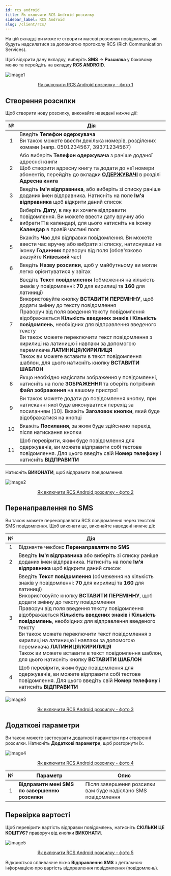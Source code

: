 ```yaml
---
id: rcs_android
title: Як включити RCS Android розсилку
sidebar_label: RCS Android
slug: /client/rcs/
---
```


На цій вкладці ви можете створити масові розсилки повідомлень, які будуть надсилатися за допомогою протоколу RCS (Rich Communication Services).

Щоб відкрити дану вкладку, виберіть **SMS** → **Розсилка** у боковому меню та перейдіть на вкладку **RCS ANDROID**.

![image1](/img/uk/client_send_sms_rcs_android/image1.png "Як включити RCS Android розсилку") <center><u>Як включити RCS Android розсилку - фото 1</u></center>

## Створення розсилки

Щоб створити нову розсилку, виконайте наведені нижче дії:

|  №  | Дія |
| :-: | --- |
| 1 | Введіть **Телефон одержувача** <br/> Ви також можете ввести декілька номерів, розділених комами (напр. 0501234567, 39371234567) |
| 2 | Або виберіть **Телефон одержувача** з раніше доданої адресної книги <br/> Щоб створити адресну книгу та додати до неї номери абонентів, перейдіть до вкладки [**ОДЕРЖУВАЧІ**](../address_book/recipients.md) в розділі **Адресна книга** |
| 3 | Введіть **Ім'я відправника**, або виберіть зі списку раніше доданих імен відправника. Натисніть на поле **Ім'я відправника** щоб відкрити даний список |
| 4 | Виберіть **Дату**, в яку ви хочете відправити повідомлення. Ви можете ввести дату вручну або вибрати її в календарі, для цього натисніть на іконку **Календар** в правій частині поля |
| 5 | Вкажіть **Час** для відправки повідомлення. Ви можете ввести час вручну або вибрати зі списку, натиснувши на іконку **Годинник** праворуч від поля (обов'язково вказуйте **Київський** час) |
| 6 | Введіть **Назву розсилки**, щоб у майбутньому ви могли легко орієнтуватися у звітах |
| 7 | Введіть **Текст повідомлення** (обмеження на кількість знаків у повідомленні: **70** для кирилиці та **160** для латиниці) <br/> Використовуйте кнопку **ВСТАВИТИ ПЕРЕМІННУ**, щоб додати змінну до тексту повідомлення <br/> Праворуч від поля введення тексту повідомлення відображається **Кількість введених знаків** і **Кількість повідомлень**, необхідних для відправлення введеного тексту <br/> Ви також можете переключити текст повідомлення з кирилиці на латиницю і навпаки за допомогою перемикача **ЛАТИНИЦЯ/КИРИЛИЦЯ** <br/> Також ви можете вставити в текст повідомлення шаблон, для цього натисніть кнопку **ВСТАВИТИ ШАБЛОН** |
| 8 | Якщо необхідно надіслати зображення у повідомленні, натисніть на поле **ЗОБРАЖЕННЯ** та оберіть потрібний **Файл зображення** на вашому пристрої |
| 9 | Ви також можете додати до повідомлення кнопку, при натисканні якої буде виконуватися перехід за посиланням [10]. Вкажіть **Заголовок кнопки**, який буде відображатися на кнопці |
| 10 | Вкажіть **Посилання**, за яким буде здійснено перехід після натискання кнопки |
| 11 | Щоб перевірити, яким буде повідомлення для одержувачів, ви можете відправити собі тестове повідомлення. Для цього введіть свій **Номер телефону** і натисніть **ВІДПРАВИТИ** |

Натисніть **ВИКОНАТИ**, щоб відправити повідомлення.

![image2](/img/uk/client_send_sms_rcs_android/image2.png "Як включити RCS Android розсилку") <center><u>Як включити RCS Android розсилку - фото 2</u></center>

## Перенаправлення по SMS

Ви також можете перенаправляти RCS повідомлення через текстові SMS повідомлення. Щоб виконати це, виконайте наведені нижче дії:

|  №  | Дія |
| :-: | --- |
| 1 | Відзначте чекбокс **Перенаправляти по SMS** |
| 2 | Введіть **Ім'я відправника** або виберіть зі списку раніше доданих імен відправника. Натисніть на поле **Ім'я відправника** щоб відкрити даний список |
| 3 | Введіть **Текст повідомлення** (обмеження на кількість знаків у повідомленні: **70** для кирилиці та **160** для латиниці) <br/> Використовуйте кнопку **ВСТАВИТИ ПЕРЕМІННУ**, щоб додати змінну до тексту повідомлення <br/> Праворуч від поля введення тексту повідомлення відображається **Кількість введених знаків** і **Кількість повідомлень**, необхідних для відправлення введеного тексту <br/> Ви також можете переключити текст повідомлення з кирилиці на латиницю і навпаки за допомогою перемикача **ЛАТИНИЦЯ/КИРИЛИЦЯ** <br/> Також ви можете вставити в текст повідомлення шаблон, для цього натисніть кнопку **ВСТАВИТИ ШАБЛОН** |
| 4 | Щоб перевірити, яким буде повідомлення для одержувачів, ви можете відправити собі тестове повідомлення. Для цього введіть свій **Номер телефону** і натисніть **ВІДПРАВИТИ** |

![image3](/img/uk/client_send_sms_rcs_android/image3.png "Як включити RCS Android розсилку") <center><u>Як включити RCS Android розсилку - фото 3</u></center>

## Додаткові параметри

Ви також можете застосувати додаткові параметри при створенні розсилки. Натисніть **Додаткові параметри**, щоб розгорнути їх.

![image4](/img/uk/client_send_sms_rcs_android/image4.png "Як включити RCS Android розсилку") <center><u>Як включити RCS Android розсилку - фото 4</u></center>

|  №  | Параметр | Опис |
| :-: | -------- | ---- |
| 1 | **Відправити мені SMS по завершенню розсилки** | Після завершення розсилки вам буде надіслано SMS повідомлення |

## Перевірка вартості

Щоб перевірити вартість відправки повідомлень, натисніть **СКІЛЬКИ ЦЕ КОШТУЄ?** праворуч від кнопки **ВИКОНАТИ**.

![image5](/img/uk/client_send_sms_rcs_android/image5.png "Як включити RCS Android розсилку") <center><u>Як включити RCS Android розсилку - фото 5</u></center>

Відкриється спливаюче вікно **Відправлення SMS** з детальною інформацією про вартість відправлення повідомлення (повідомлень).
